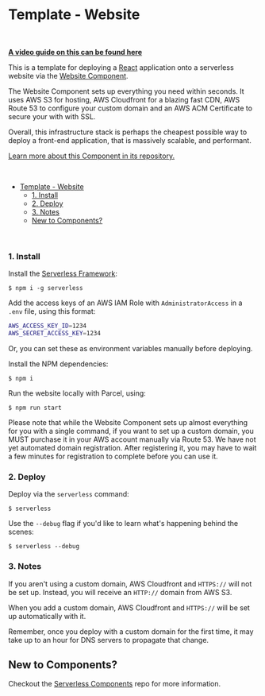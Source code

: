 # Template - Website

&nbsp;

**[A video guide on this can be found here](https://www.youtube.com/watch?v=ts26BVuX3j0)**

This is a template for deploying a [React](https://reactjs.org) application onto a serverless website via the [Website Component](https://www.github.com/serverless-components/website).

The Website Component sets up everything you need within seconds. It uses AWS S3 for hosting, AWS Cloudfront for a blazing fast CDN, AWS Route 53 to configure your custom domain and an AWS ACM Certificate to secure your with with SSL.

Overall, this infrastructure stack is perhaps the cheapest possible way to deploy a front-end application, that is massively scalable, and performant.

[Learn more about this Component in its repository.](https://www.github.com/serverless-components/website)

&nbsp;

- [Template - Website](#template---website)
    - [1. Install](#1-install)
    - [2. Deploy](#2-deploy)
    - [3. Notes](#3-notes)
  - [New to Components?](#new-to-components)

&nbsp;

### 1. Install

Install the [Serverless Framework](https://www.github.com/serverless/serverless):

```console
$ npm i -g serverless
```

Add the access keys of an AWS IAM Role with `AdministratorAccess` in a `.env` file, using this format:

```bash
AWS_ACCESS_KEY_ID=1234
AWS_SECRET_ACCESS_KEY=1234
```

Or, you can set these as environment variables manually before deploying.

Install the NPM dependencies:

```console
$ npm i
```

Run the website locally with Parcel, using:

```console
$ npm run start
```

Please note that while the Website Component sets up almost everything for you with a single command, if you want to set up a custom domain, you MUST purchase it in your AWS account manually via Route 53. We have not yet automated domain registration. After registering it, you may have to wait a few minutes for registration to complete before you can use it.

### 2. Deploy

Deploy via the `serverless` command:

```console
$ serverless
```

Use the `--debug` flag if you'd like to learn what's happening behind the scenes:

```console
$ serverless --debug
```

### 3. Notes

If you aren't using a custom domain, AWS Cloudfront and `HTTPS://` will not be set up. Instead, you will receive an `HTTP://` domain from AWS S3.

When you add a custom domain, AWS Cloudfront and `HTTPS://` will be set up automatically with it.

Remember, once you deploy with a custom domain for the first time, it may take up to an hour for DNS servers to propagate that change.

## New to Components?

Checkout the [Serverless Components](https://github.com/serverless/components) repo for more information.
